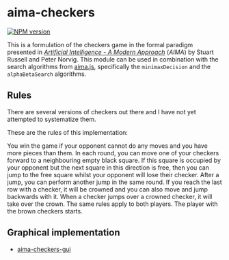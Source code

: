 # aima-checkers

[![NPM version](https://img.shields.io/npm/v/aima-checkers.svg)](https://www.npmjs.com/package/aima-checkers)

This is a formulation of the checkers game in the formal paradigm presented in [*Artificial Intelligence - A Modern Approach*](http://aima.cs.berkeley.edu/) (*AIMA*) by Stuart Russell and Peter Norvig. This module can be used in combination with the search algorithms from [aima.js](https://github.com/davidpomerenke/aima.js), specifically the `minimaxDecision` and the `alphaBetaSearch` algorithms. 

## Rules

There are several versions of checkers out there and I have not yet attempted to systematize them. 

These are the rules of this implementation:

You win the game if your opponent cannot do any moves and you have more pieces than them. In each round, you can move one of your checkers forward to a neighbouring empty black square. If this square is occupied by your opponent but the next square in this direction is free, then you can jump to the free square whilst your opponent will lose their checker. After a jump, you can perform another jump in the same round. If you reach the last row with a checker, it will be crowned and you can also move and jump backwards with it. When a checker jumps over a crowned checker, it will take over the crown. The same rules apply to both players. The player with the brown checkers starts.

## Graphical implementation

- [aima-checkers-gui](https://github.com/davidpomerenke/checkers)
